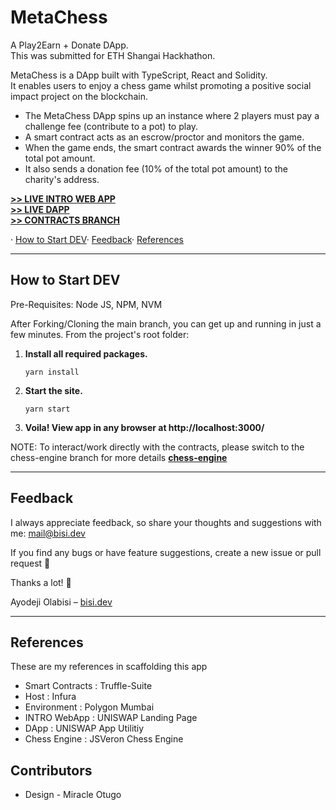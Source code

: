 # MetaChess
A Play2Earn + Donate DApp. <br>
This was submitted for ETH Shangai Hackhathon. 

MetaChess is a DApp built with TypeScript, React and Solidity. <br>
It enables users to enjoy a chess game whilst promoting a positive social impact project on the blockchain.
* The MetaChess DApp spins up an instance where 2 players must pay a challenge fee (contribute to a pot) to play.
* A smart contract acts as an escrow/proctor and monitors the game.
* When the game ends, the smart contract awards the winner 90% of the total pot amount. 
* It also sends a donation fee (10% of the total pot amount) to the charity's address.

<a href="https://bisi-dev.github.io/metachess/" target="_blank"><strong>>> LIVE INTRO WEB APP</strong></a>
<br>
<a href="https://metachess.netlify.app/" target="_blank"><strong>>> LIVE DAPP</strong></a>
<br>
<a href="https://github.com/bisi-dev/metachess/tree/chess-engine" target="_blank"><strong>>> CONTRACTS BRANCH</strong></a>

· <a href="#how-to-start-dev">How to Start DEV</a>· <a href="#feedback">Feedback</a>· <a href="#references">References</a>

---

## How to Start DEV


Pre-Requisites: Node JS, NPM, NVM

After Forking/Cloning the main branch, you can get up and running in just a few minutes. From the project's root folder:


1. **Install all required packages.**

   ```
   yarn install
   ```

2. **Start the site.**

   ```
   yarn start
   ```

3. **Voila! View app in any browser at http://localhost:3000/**

NOTE: To interact/work directly with the contracts, please switch to the chess-engine branch for more details <a href="https://github.com/bisi-dev/metachess/tree/chess-engine" target="_blank"><strong>chess-engine</strong></a>

---
## Feedback

I always appreciate feedback, so share your thoughts and suggestions with me: [mail@bisi.dev](mailto:yinka.olabisi@yahoo.com)

If you find any bugs or have feature suggestions, create a new issue or pull request 🙏

Thanks a lot! 💪

Ayodeji Olabisi – [bisi.dev](https://bisi.dev)

---

## References

These are my references in scaffolding this app

* Smart Contracts : Truffle-Suite
* Host : Infura
* Environment : Polygon Mumbai
* INTRO WebApp : UNISWAP Landing Page
* DApp : UNISWAP App Utilitiy
* Chess Engine : JSVeron Chess Engine


## Contributors

* Design - Miracle Otugo
<!--
<a href="#sections">Sections</a> · <a href="#features">Features</a> · <a href="#how-to-start">How to Start</a> · <a href="#edit-content">Edit Content</a> · <a href="#edit-theme">Edit Theme</a> · <a href="#edit-page-structure">Edit Page Structure</a> · <a href="#feedback">Feedback</a>
**New Features:** 🌛 Dark Mode · 🪟 Splash Screen · 🍪 Cookie Consent Bar
<img src="screenshot.png" alt="Image" width="600" />
## Sections

The starter has predefined sections as well as a template that you can use to create new, custom sections.

**The predefined sections are:**

1. About me
2. Interests/Skills
3. Projects
4. Contact me
5. Medium articles

---

## Features

#### 🍪 [NEW] Cookie Consent Bar - Be ready for GDPR-compliant tracking.

Add tracking services like Google Analytics to your site and display a GDPR-compliant cookie consent banner.

#### 🌛 [NEW] Dark Mode - Based on user's preferences.

If the user's OS is set to using dark mode, the Gatsby Starter will automatically switch to a dark theme too.

#### 🕹️ Quick and Easy Setup - Add content and deloy.

Just install the starter, add your content, and deploy it! This starter works seamlessly with hosts like Netlify.

#### 📓 Content Integration via MDX - No external CMS needed.

MDX is a Markdown format that allows you to enrich your content with React components. This makes it fully customizable without external dependencies.

#### 🧰 Extendable Layout - Add more sections as you like.

The starter includes predefined sections as well as a template for new, custom sections. Moreover, you can add new projects to the project section without additional coding.

#### 💅 Responsive Design - With freshening animations.

The starter is designed with a mobile-first approach and looks perfect on small and large breakpoints. Moreover, it has some nice and smooth animations.

#### <img src="http://logok.org/wp-content/uploads/2015/10/Medium-logo-old.png" alt="Medium Icon" width="20" /> Medium Integration - Features latest articles.

In case you are a writer on Medium, the starter has a easy to use Medium integration that allows you to feature your latest articles.

To see all features in action, have a look at the <a href="https://gatsby-starter-portfolio-minimal.netlify.app/" target="_blank"><strong>live demo</strong></a>.

## Edit Content

After you installed the starter project, you most likely want to add your own content.

### Edit configuration

First, you want to edit the config file which stores the site's configuration (e.g. title, description) and social profiles.

```
|-- config
    |-- index.js
```

Navigate to the `index.js` file in the config folder, edit the configuration, save it, that's it!

### Edit page content

Next, you can edit the content for each section you want to be displayed. By default, all sections are shown. If you want to remove certain sections from the site, check out <a href="#editing-page-structure">this part of the Readme</a>.

```
|-- content
    |-- imprint
    |-- index
       |-- about
       |-- contact
       ...
    ...
```

You find all content in the content folder (surprisingly). For content integration, the project uses MDX, a Markdown format. If you haven't worked with Markdown or MDX before, check the Markdown syntax in <a href="https://www.gatsbyjs.org/docs/mdx/markdown-syntax/" target="_blank">Gatsby's docs</a>. They also provide <a href="https://www.gatsbyjs.org/docs/mdx/writing-pages/" target="_blank">further information about MDX</a>.

To get up and running, just edit the predefined data fields in each `mdx` file.

---

## Edit Theme

You find the color and font settings in the configuration file, located at: `config/index.js`.

> Note: The usage of the splash screen can be set for each page individually in the page content directory.

---

## Edit Page Structure

To remove or reorder predefined sections, navigate to the `src/pages/index.js` file. This is the home page of your site.

Each section (besides the Articles section) exists of an imported React component and a GraphQL query that is needed for data querying.

**If you want to remove a section**, just delete the imported React component and query.

**If you want to reorder your sections**, just reorder the React components inside the `<Layout />` component.

### Add custom sections

If you want to add your own custom sections, there is a section template you can use. You can find it in the following directory: `src/components/templates`

---



Truffle is a development environment, testing framework and asset pipeline for Ethereum, aiming to make life as an Ethereum developer easier. With Truffle, you get:

* Built-in smart contract compilation, linking, deployment and binary management.
* Automated contract testing with Mocha and Chai.
* Configurable build pipeline with support for custom build processes.
* Scriptable deployment & migrations framework.
* Network management for deploying to many public & private networks.
* Interactive console for direct contract communication.
* Instant rebuilding of assets during development.
* External script runner that executes scripts within a Truffle environment.

| ℹ️ **Contributors**: Please see the [Development](#development) section of this README. |
| --- |

### Install

```
$ npm install -g truffle
```

*Note: To avoid any strange permissions errors, we recommend using [nvm](https://github.com/nvm-sh/nvm).*

### Quick Usage

For a default set of contracts and tests, run the following within an empty project directory:

```
$ truffle init
```

From there, you can run `truffle compile`, `truffle migrate` and `truffle test` to compile your contracts, deploy those contracts to the network, and run their associated unit tests.

Truffle comes bundled with a local development blockchain server that launches automatically when you invoke the commands  above. If you'd like to [configure a more advanced development environment](https://trufflesuite.com/docs/advanced/configuration) we recommend you install the blockchain server separately by running `npm install -g ganache-cli` at the command line.

+  [ganache](https://github.com/trufflesuite/ganache): a command-line version of Truffle's blockchain server.
+  [ganache-ui](https://github.com/trufflesuite/ganache-ui): A GUI for the server that displays your transaction history and chain state.


### Documentation

Please see the [Official Truffle Documentation](https://trufflesuite.com/docs/) for guides, tips, and examples.

### Development

We welcome pull requests. To get started, just fork this repo, clone it locally, and run:

```shell
# Install
npm install -g yarn
yarn bootstrap

# Test
yarn test

# Adding dependencies to a package
cd packages/<truffle-package>
yarn add <npm-package> [--dev] # Use yarn
```

If you'd like to update a dependency to the same version across all packages, you might find [this utility](https://www.npmjs.com/package/lerna-update-wizard) helpful.

*Notes on project branches:*
+    `master`: Stable, released version (v5)
+    `beta`: Released beta version
+    `develop`: Work targeting stable release (v5)
+    `next`: Not currently in use

Please make pull requests against `develop`.

There is a bit more information in the [CONTRIBUTING.md](./CONTRIBUTING.md) file.

### License

MIT
-->
